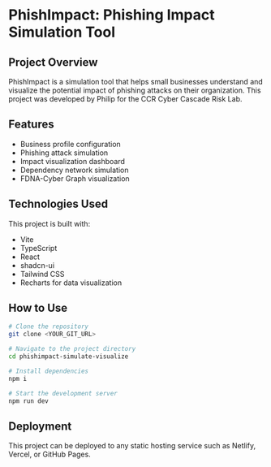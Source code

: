 
# PhishImpact: Phishing Impact Simulation Tool

## Project Overview

PhishImpact is a simulation tool that helps small businesses understand and visualize the potential impact of phishing attacks on their organization. This project was developed by Philip for the CCR Cyber Cascade Risk Lab.

## Features

- Business profile configuration
- Phishing attack simulation
- Impact visualization dashboard
- Dependency network simulation
- FDNA-Cyber Graph visualization

## Technologies Used

This project is built with:

- Vite
- TypeScript
- React
- shadcn-ui
- Tailwind CSS
- Recharts for data visualization

## How to Use

```sh
# Clone the repository
git clone <YOUR_GIT_URL>

# Navigate to the project directory
cd phishimpact-simulate-visualize

# Install dependencies
npm i

# Start the development server
npm run dev
```

## Deployment

This project can be deployed to any static hosting service such as Netlify, Vercel, or GitHub Pages.
